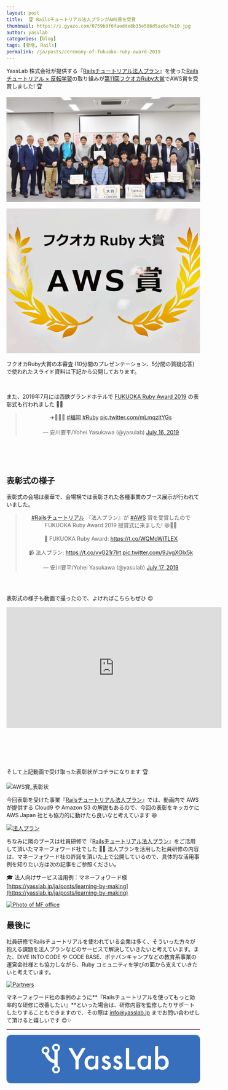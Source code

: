 ```yaml
---
layout: post
title:  🏆 Railsチュートリアル法人プランがAWS賞を受賞
thumbnail: https://i.gyazo.com/0759b0f6faedde8b35e586d5ac6e7e10.jpg
author: yasulab
categories: [blog]
tags: [登壇, Rails]
permalink: /ja/posts/ceremony-of-fukuoka-ruby-award-2019
---
```


YassLab 株式会社が提供する『[Railsチュートリアル法人プラン](https://railstutorial.jp/business)』を使った[Railsチュートリアル × 反転学習](https://speakerdeck.com/yasslab/more-interactive-way-of-learning-rails)の取り組みが[第11回フクオカRuby大賞](http://www.digitalfukuoka.jp/events/184)でAWS賞を受賞しました! 🏆

![Fukuoka Ruby Award 2019](/img/posts/fukuoka-ruby-award-2019-photo.jpg)

![AWS Award at Fukuoka Ruby Award 2019](/img/posts/fukuoka-ruby-award-2019-aws.jpg)

フクオカRuby大賞の本審査 (10分間のプレゼンテーション、5分間の質疑応答) で使われたスライド資料は下記から公開しております。

<script async class="speakerdeck-embed" data-id="6e2509dc377644c480c230ba57ff22e0" data-ratio="1.33333333333333" src="//speakerdeck.com/assets/embed.js"></script><br>

また、2019年7月には西鉄グランドホテルで [FUKUOKA Ruby Award 2019](http://www.digitalfukuoka.jp/events/185) の表彰式も行われました ️💎✨

<div class="center" style="margin-bottom: 100px;" align="center">
  <blockquote class="twitter-tweet" data-partner="tweetdeck"><p lang="und" dir="ltr">✈️🍜💎✨ <a href="https://twitter.com/hashtag/%E7%A6%8F%E5%B2%A1?src=hash&amp;ref_src=twsrc%5Etfw">#福岡</a>  <a href="https://twitter.com/hashtag/Ruby?src=hash&amp;ref_src=twsrc%5Etfw">#Ruby</a> <a href="https://t.co/mLmqzltYGs">pic.twitter.com/mLmqzltYGs</a></p>&mdash; 安川要平/Yohei Yasukawa (@yasulab) <a href="https://twitter.com/yasulab/status/1151052961843466240?ref_src=twsrc%5Etfw">July 16, 2019</a></blockquote>
</div>


## 表彰式の様子

表彰式の会場は豪華で、会場横では表彰された各種事業のブース展示が行われていました。

<div class="center" style="margin-bottom: 60px;" align="center">
  <blockquote class="twitter-tweet" data-partner="tweetdeck"><p lang="ja" dir="ltr"><a href="https://twitter.com/hashtag/Rails%E3%83%81%E3%83%A5%E3%83%BC%E3%83%88%E3%83%AA%E3%82%A2%E3%83%AB?src=hash&amp;ref_src=twsrc%5Etfw">#Railsチュートリアル</a> 『法人プラン』が <a href="https://twitter.com/hashtag/AWS?src=hash&amp;ref_src=twsrc%5Etfw">#AWS</a> 賞を受賞したので FUKUOKA Ruby Award 2019 授賞式に来ました! 😆💎✨  <br><br>💎 FUKUOKA Ruby Award: <a href="https://t.co/WQMoWITLEX">https://t.co/WQMoWITLEX</a><br><br>📹 法人プラン: <a href="https://t.co/vvG21r7lrt">https://t.co/vvG21r7lrt</a> <a href="https://t.co/9JvgXOIx5k">pic.twitter.com/9JvgXOIx5k</a></p>&mdash; 安川要平/Yohei Yasukawa (@yasulab) <a href="https://twitter.com/yasulab/status/1151312883738804224?ref_src=twsrc%5Etfw">July 17, 2019</a></blockquote>
</div>

表彰式の様子も動画で撮ったので、よければこちらもぜひ 😉

<div class="video" style="margin-bottom: 100px;">
  <iframe width="560" height="315" src="https://www.youtube.com/embed/AhMZkUDxaRU?rel=0&autoplay=0&showinfo=0&controls=1&fs=1&modestbranding=0" frameborder="0" allow="accelerometer; autoplay; encrypted-media; gyroscope; picture-in-picture" allowfullscreen></iframe>
</div>

そして上記動画で受け取った表彰状がコチラになります 🏆

![AWS賞_表彰状](https://i.gyazo.com/7b337dfbfb29ebb337a1ac7faf3d2933.jpg)

今回表彰を受けた事業『[Railsチュートリアル法人プラン](https://railstutorial.jp/business)』では、動画内で AWS が提供する Cloud9 や Amazon S3 の解説もあるので、今回の表彰をキッカケに AWS Japan 社とも協力的に動けたら良いなと考えています 😆

[![法人プラン](https://i.gyazo.com/2094f9ce9068c37c7344f60230787522.png)](https://railstutorial.jp/business)

ちなみに隣のブースは社員研修で『[Railsチュートリアル法人プラン](https://railstutorial.jp/business)』をご活用して頂いたマネーフォワード社でした 🤝💖 法人プランを活用した社員研修の内容は、マネーフォワード社の許諾を頂いた上で公開しているので、具体的な活用事例を知りたい方は次の記事をご参照ください。

🎓 法人向けサービス活用例：マネーフォワード様
[https://yasslab.jp/ja/posts/learning-by-making](https://yasslab.jp/ja/posts/learning-by-making)

[![Photo of MF office](https://yasslab.jp/img/posts/mf-lounge.jpg)](https://yasslab.jp/ja/posts/learning-by-making)

## 最後に

社員研修でRailsチュートリアルを使われている企業は多く、そういった方々が抱える課題を法人プランなどのサービスで解決していきたいと考えています。また、DIVE INTO CODE や CODE BASE、ポテパンキャンプなどの教育系事業の運営会社様とも協力しながら、Ruby コミュニティを学びの面から支えていきたいと考えています。

[![Partners](https://i.gyazo.com/bbe2bb9473134caa9abd7d3d652ba637.png)](https://railstutorial.jp/#partners)

マネーフォワード社の事例のように**『Railsチュートリアルを使ってもっと効率的な研修に改善したい』**といった場合は、研修内容を監修したりサポートしたりすることもできますので、その際は info@yasslab.jp までお問い合わせして頂けると嬉しいです 😌✨



-----

[![YassLab Inc.](/img/logos/800x200.png)](/)


